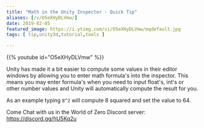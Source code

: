 ```yaml
---
title: "Math in the Unity Inspector - Quick Tip"
aliases: [/v/O5eXHyDLVmw/]
date: 2019-02-05
featured_image: https://i.ytimg.com/vi/O5eXHyDLVmw/mqdefault.jpg
tags: [ tip,unity3d,tutorial,tools ]

---
```


{{% youtube id="O5eXHyDLVmw" %}}

Unity has made it a bit easier to compute some values in their editor windows by allowing you to enter math formula's into the inspector. This means you may enter formula's when you need to input float's, int's or other number values and Unity will automatically compute the result for you.

As an example typing `8^2` will compute 8 squared and set the value to 64.

Come Chat with us in the World of Zero Discord server: https://discord.gg/hU5Kq2u